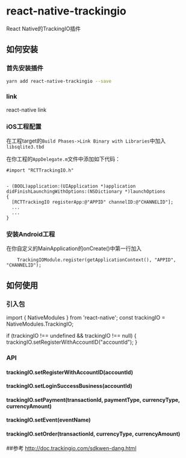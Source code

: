 # react-native-trackingio
React Native的TrackingIO插件

## 如何安装

### 首先安装插件

```bash
yarn add react-native-trackingio --save
```

### link
react-native link

### iOS工程配置

在工程target的`Build Phases->Link Binary with Libraries`中加入 `libsqlite3.tbd`


在你工程的`AppDelegate.m`文件中添加如下代码：

```
#import "RCTTrackingIO.h"


- (BOOL)application:(UIApplication *)application didFinishLaunchingWithOptions:(NSDictionary *)launchOptions
{
  [RCTTrackingIO registerApp:@"APPID" channelID:@"CHANNELID"];
  ...
  ...
}

```

### 安装Android工程

在你自定义的MainApplication的onCreate()中第一行加入

```
	TrackingIOModule.register(getApplicationContext(), "APPID", "CHANNELID");
```


## 如何使用

### 引入包

import { NativeModules } from 'react-native';
const trackingIO = NativeModules.TrackingIO;

if (trackingIO !== undefined && trackingIO !== null) {
	trackingIO.setRegisterWithAccountID("accountId");
}

### API

#### trackingIO.setRegisterWithAccountID(accountId)
#### trackingIO.setLoginSuccessBusiness(accountId)
#### trackingIO.setPayment(transactionId, paymentType, currencyType, currencyAmount)
#### trackingIO.setEvent(eventName)
#### trackingIO.setOrder(transactionId, currencyType, currencyAmount)


##参考
http://doc.trackingio.com/sdkwen-dang.html